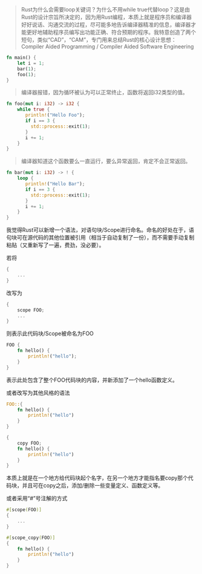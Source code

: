 
> Rust为什么会需要loop关键词？为什么不用while true代替loop？这是由Rust的设计宗旨所决定的，因为用Rust编程，本质上就是程序员和编译器好好说话、沟通交流的过程，尽可能多地告诉编译器精准的信息，编译器才能更好地辅助程序员编写出功能正确、符合预期的程序。我特意创造了两个短句，类似“CAD”，“CAM”，专门用来总结Rust的核心设计思想：Compiler Aided Programming / Compiler Aided Software Engineering

```rust
fn main() {
    let i = 1;
    bar(1);
    foo(1);
}
```

> 编译器报错，因为循环被认为可以正常终止，函数将返回i32类型的值。

```rust
fn foo(mut i: i32) -> i32 {
    while true {
       println!("Hello Foo");  
       if i == 3 {  
         std::process::exit(1);  
       }
       i += 1;
    }
}
```

> 编译器知道这个函数要么一直运行，要么异常返回，肯定不会正常返回。

```rust
fn bar(mut i: i32) -> ! {
    loop {
       println!("Hello Bar");  
       if i == 3 {
         std::process::exit(1);  
       }
       i += 1;
    }
}
```

我觉得Rust可以新增一个语法，对语句块/Scope进行命名。命名的好处在于，语句块可在源代码的其他位置被引用（相当于自动复制了一份），而不需要手动复制粘贴（又重新写了一遍，费劲，没必要）。

若将

```rust
{
	...
}
```

改写为

```rust
{
	scope FOO;
	...
}
```

则表示此代码块/Scope被命名为FOO

```rust
FOO {
	fn hello() {
	    println!("hello");
	}
}
```
表示此处包含了整个FOO代码块的内容，并新添加了一个hello函数定义。

或者改写为其他风格的语法

```rust
FOO::{
    fn hello() {
        println!("hello")
    }
}

{
	copy FOO;
	fn hello() {
        println!("hello")
    }
}
```

本质上就是在一个地方给代码块起个名字，在另一个地方才能指名要copy那个代码块，并且可在copy之后，添加/删除一些变量定义、函数定义等。

或者采用“#”号注解的方式

```rust
#[scope(FOO)]
{
	...
}

#[scope_copy(FOO)]
{
	fn hello() {
        println!("hello")
    }
}
```



